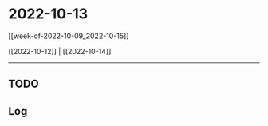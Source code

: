 # 2022-10-13

[[week-of-2022-10-09_2022-10-15]]

[[2022-10-12]] | [[2022-10-14]]

---

## TODO

## Log
